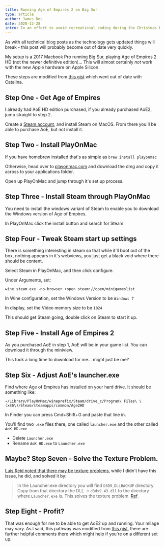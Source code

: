 ```yaml
---
title: Running Age of Empires 2 on Big Sur
type: article
author: James Doc
date: 2020-12-28
intro: In an effort to avoid recreational coding during the Christmas break I've got Age of Empires 2 running on Big Sur…
---
```


As with all technical blog posts as the technology gets updated things will break - this post will probably become out of date very quickly.

My setup is a 2017 Macbook Pro running Big Sur, playing Age of Empires 2 HD (not the newer definitive edition)… This will almost certainly _not_ work with the new Apple hardware on Apple Silicon.

These steps are modified from [this gist](https://gist.github.com/contra/554f541f7fa93c12499e0829439860eb) which went out of date with Catalina.

## Step One - Get Age of Empires

I already had AoE HD edition purchased, if you already purchased AoE2, jump straight to step 2.

Create a [Steam account](https://store.steampowered.com/about/), and install Steam on MacOS. From there you'll be able to purchase AoE, but not install it.

## Step Two - Install PlayOnMac

If you have homebrew installed that's as simple as `brew install playonmac`

Otherwise, head over to [playonmac.com](https://www.playonmac.com/) and download the dmg and copy it across to your applications folder.

Open up PlayOnMac and jump through it's set up process.

## Step Three - Install Steam through PlayOnMac

You need to install the windows variant of Steam to enable you to download the Windows version of Age of Empires.

In PlayOnMac click the install button and search for Steam.

## Step Four - Tweak Steam start up settings

There is something interesting in steam so that while it'll boot out of the box, nothing appears in it's webviews, you just get a black void where there should be content.

Select Steam in PlayOnMac, and then click configure.

Under Arguments, set:

```
wine steam.exe -no-browser +open steam://open/minigameslist
```

In Wine configuration, set the Windows Version to be `Windows 7`

In display, set the Video memory size to be `1024`

This should get Steam going, double click on Steam to start it up.

## Step Five - Install Age of Empires 2

As you purchased AoE in step 1, AoE will be in your game list. You can download it through the miniview.

This took a long time to download for me… might just be me?

## Step Six - Adjust AoE's launcher.exe

Find where Age of Empires has installed on your hard drive. It should be something like:

```
~/Library/PlayOnMac/wineprefix/Steam/drive_c/Program\ Files\ \(x86\)/Steam/steamapps/common/Age2HD
```

In Finder you can press Cmd+Shift+G and paste that line in.

You'll find two `.exe` files there, one called `launcher.exe` and the other called `AoK HD.exe`

- Delete `Launcher.exe`
- Rename `AoK HD.exe` to `Launcher.exe`

## Maybe? Step Seven - Solve the Texture Problem.

[Luis Reid noted that there may be texture problems](https://twitter.com/luisrgtel/status/1376240158400462855), while I didn't have this issue, he did, and solved it by:

> In the Launcher.exe directory you will find `D3D9_DLLBACKUP` directory. Copy from that directory the DLL -> `d3dx9_43.dll` to the directory where `Launcher.exe` is. This solves the texture problem. [Ref](https://twitter.com/luisrgtel/status/1376242073003819012).

## Step Eight - Profit?

That was enough for me to be able to get AoE2 up and running. Your milage may vary. As I said, this pathway was modified from [this gist](https://gist.github.com/contra/554f541f7fa93c12499e0829439860eb), there are further helpful comments there which might help if you're on a different set up.
